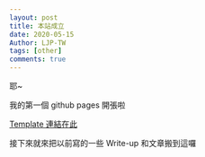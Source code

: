 ```yaml
---
layout: post
title: 本站成立
date: 2020-05-15
Author: LJP-TW
tags: [other]
comments: true
---
```

耶~ 

我的第一個 github pages 開張啦

[Template 連結在此](https://github.com/FromEndWorld/LOFFER)

接下來就來把以前寫的一些 Write-up 和文章搬到這囉
